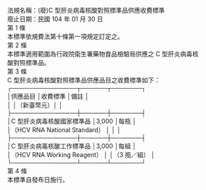 法規名稱：(廢)C 型肝炎病毒核酸對照標準品供應收費標準  
廢止日期：民國 104 年 01 月 30 日  
第 1 條  
本標準依規費法第十條第一項規定訂定之。  
第 2 條  
本標準適用範圍為行政院衛生署藥物食品檢驗局供應之 C 型肝炎病毒核  
酸對照標準品。  
第 3 條  
C 型肝炎病毒核酸對照標準品供應品目之收費標準如下：  
┌───────────────┬──────┬───────┐  
│供應品目 │收費標準 │備註 │  
│ │（新臺幣元）│ │  
├───────────────┼──────┼───────┤  
│C 型肝炎病毒核酸國家標準品 │3,000 │每瓶 │  
│（HCV RNA National Standard） │ │ │  
├───────────────┼──────┼───────┤  
│C 型肝炎病毒核酸工作標準品 │3,000 │每組 │  
│（HCV RNA Working Reagent） │ │（3 瓶／組） │  
└───────────────┴──────┴───────┘  
第 4 條  
本標準自發布日施行。  


